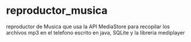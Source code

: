 # reproductor_musica
reproductor de Musica que usa la API MediaStore para recopilar los archivos mp3 en el telefono
escrito en java, SQLite y la libreria mediplayer

